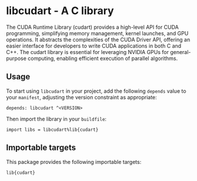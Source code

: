 # libcudart - A C library

The CUDA Runtime Library (cudart) provides a high-level API for CUDA
programming, simplifying memory management, kernel launches, and GPU
operations. It abstracts the complexities of the CUDA Driver API,
offering an easier interface for developers to write CUDA applications
in both C and C++. The cudart library is essential for leveraging
NVIDIA GPUs for general-purpose computing, enabling efficient
execution of parallel algorithms.

## Usage

To start using `libcudart` in your project, add the following `depends`
value to your `manifest`, adjusting the version constraint as appropriate:

```
depends: libcudart ^<VERSION>
```

Then import the library in your `buildfile`:

```
import libs = libcudart%lib{cudart}
```


## Importable targets

This package provides the following importable targets:

```
lib{cudart}
```
